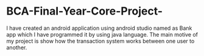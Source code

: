 # BCA-Final-Year-Core-Project-
I have created an android application using android studio named as Bank app which I have programmed it by using java language. The main motive of my project is show how the transaction system works between one user to another.   
